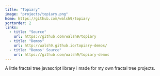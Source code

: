 ```yaml
---
title: "Topiary"
image: "projects/topiary.png"
home: https://github.com/walsh9/topiary
sortorder: 2
links:
  - title: "Source"
    url: https://github.com/walsh9/topiary
  - title: "Demos"
    url: http://walsh9.github.io/topiary-demos/
  - title: "Demos' Source"
    url: https://github.com/walsh9/topiary-demos
---
```


A little fractal tree javascript library I made for my own fractal tree projects.